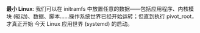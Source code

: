 **最小 Linux**: 我们可以在 initramfs 中放置任意的数据——包括应用程序、内核模块 (驱动)、数据、脚本……操作系统世界已经开始运转；但直到执行 pivot_root，才真正开始 今天 Linux 应用世界 (systemd) 的启动。
